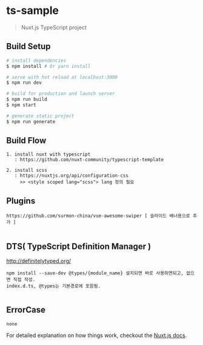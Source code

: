 # ts-sample

> Nuxt.js TypeScript project

## Build Setup

``` bash
# install dependencies
$ npm install # Or yarn install

# serve with hot reload at localhost:3000
$ npm run dev

# build for production and launch server
$ npm run build
$ npm start

# generate static project
$ npm run generate
```

## Build Flow
```
1. install nuxt with typescript
   : https://github.com/nuxt-community/typescript-template

2. install scss
   : https://nuxtjs.org/api/configuration-css
     >> <style scoped lang="scss"> lang 정의 필요
```




## Plugins
```
https://github.com/surmon-china/vue-awesome-swiper [ 슬라이드 배너용으로 추가 ]


```


## DTS( TypeScript Definition Manager )
http://definitelytyped.org/
```
npm install --save-dev @types/{module_name} 설치되면 바로 사용하면되고, 없으면 직접 작성.
index.d.ts, @types는 기본경로에 포함됨.


```



## ErrorCase
```
none
```





For detailed explanation on how things work, checkout the [Nuxt.js docs](https://github.com/nuxt/nuxt.js).
